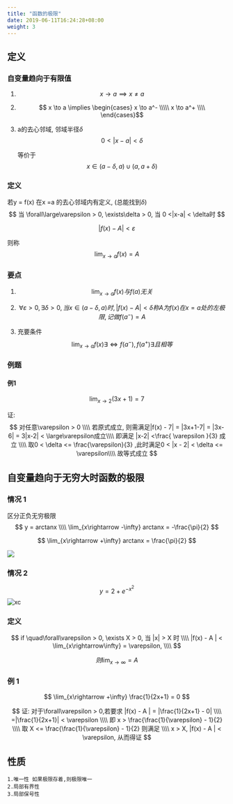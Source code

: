 ```yaml
---
title: "函数的极限"
date: 2019-06-11T16:24:28+08:00
weight: 3
---
```


## 定义

### 自变量趋向于有限值



1. $$x \to a  \implies  x  \neq  a $$

2. $$ x \to a \implies \begin{cases}
   x \to a^- \\\\\  
   x \to a^+ \\\\  
   \end{cases}$$

3. a的去心邻域, 邻域半径$\delta$
$$
0 < |x -a| < \delta
$$


   等价于
$$
x \in (a-\delta , a) \cup (a, a+\delta)
$$



### 定义

若y = f(x) 在x =a 的去心邻域内有定义, (总能找到$\delta$)
$$
当 \forall\large\varepsilon > 0, \exists\delta > 0, 当 0 <|x-a| < \delta时
$$

$$
|f(x) - A| < \varepsilon
$$

则称
$$
\lim_{x\rightarrow a}f(x) = A
$$

### 要点
1. $$\lim_{x\rightarrow a} f(x) 与 f(a) 无关$$

2. $$\forall\varepsilon > 0, \exists\delta > 0, 当x \in (a - \delta, a) 时, |f(x) - A | < \delta 称A为f(x)在x=a处的左极限,记做f(a^-) = A$$

3. 充要条件 $$\lim_{x\rightarrow a}f(x) \exists \Longleftrightarrow  f(a^-) , f(a^+) \exists 且相等$$

   

### 例题

#### 例1

$$
\lim_{x\rightarrow 2}(3x+1) = 7
$$

证:  
$$
对任意\varepsilon  > 0 \\\\  
若原式成立, 则需满足|f(x) - 7| = |3x+1-7| = |3x-6| = 3|x-2| < \large\varepsilon成立\\\\  
即满足 |x-2| <\frac{ \varepsilon }{3} 成立 \\\\  
取0 < \delta <= \frac{\varepsilon}{3} ,此时满足0 < |x - 2| < \delta <= \varepsilon\\\\  
故等式成立
$$



## 自变量趋向于无穷大时函数的极限


### 情况 1  

区分正负无穷极限
$$
y = arctanx \\\\  
\lim_{x\rightarrow -\infty} arctanx = -\frac{\pi}{2}
$$

$$
\lim_{x\rightarrow +\infty} arctanx = \frac{\pi}{2} 
$$


![](../assets/1.svg)

### 情况 2

$$
y = 2 + e^{-x^2}
$$
![xc](../assets/2.svg)

### 定义

$$
if \quad\forall\varepsilon > 0, \exists X > 0, 当 |x| > X 时  \\\\  
|f(x) - A | < \lim_{x\rightarrow\infty} = \varepsilon,  \\\\
$$

$$
则 \lim_{x\rightarrow\infty} = A
$$



### 例 1

$$
\lim_{x\rightarrow +\infty} \frac{1}{2x+1} = 0
$$


$$
证: 对于\forall\varepsilon > 0,若要求 
|f(x) - A | = |\frac{1}{2x+1} - 0| \\\\  
=|\frac{1}{2x+1}| < \varepsilon \\\\  
即 x > \frac{\frac{1}{\varepsilon} - 1}{2} \\\\  
取 X <= \frac{\frac{1}{\varepsilon} - 1}{2} 则满足 \\\\  
x > X, |f(x) - A | < \varepsilon, 从而得证
$$



## 性质

```hightlight
1.唯一性 如果极限存着,则极限唯一
2.局部有界性
3.局部保号性 
```